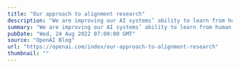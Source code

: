 ```yaml
---
title: "Our approach to alignment research"
description: "We are improving our AI systems’ ability to learn from human feedback and to assist humans at evaluating AI. Our goal is to build a sufficiently aligned AI system that can help us solve all other alignment problems."
summary: "We are improving our AI systems’ ability to learn from human feedback and to assist humans at evaluating AI. Our goal is to build a sufficiently aligned AI system that can help us solve all other alignment problems."
pubDate: "Wed, 24 Aug 2022 07:00:00 GMT"
source: "OpenAI Blog"
url: "https://openai.com/index/our-approach-to-alignment-research"
thumbnail: ""
---
```


